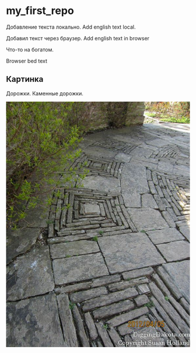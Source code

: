 # my_first_repo

Добавление текста локально. Add english text local.

Добавил текст через браузер. Add english text in browser


 Что-то на богатом. 

Browser bed text

## Картинка

Дорожки. Каменные дорожки.

![Дорожки](9f831ddc454eae617a1c820269057c5e.jpg)